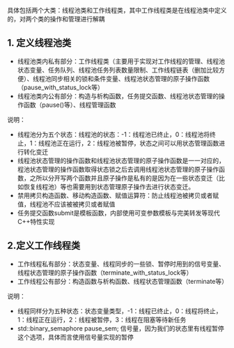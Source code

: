 具体包括两个大类：线程池类和工作线程类，其中工作线程类是在线程池类中定义的，对两个类的操作和管理进行解耦

## 1. 定义线程池类

- 线程池类内私有部分：工作线程类（主要用于实现对工作线程的管理、线程池状态变量、任务队列、线程池任务列表数量限制、工作线程链表（删加比较方便）、线程池同步相关的锁和条件变量、线程池状态管理的原子操作函数（pause_with_status_lock等）
- 线程池类内公有部分：构造与析构函数，任务提交函数、线程池状态管理的操作函数（pause()等）、线程管理函数



说明：

- 线程池分为五个状态：线程池的状态：-1：线程池已终止，0：线程池将终止，1：线程池正在运行，2：线程池被暂停，状态之间可以用状态管理函数进行转化变迁
- 线程池状态管理的操作函数和线程池状态管理的原子操作函数是一一对应的，程池状态管理的操作函数取得状态锁之后去调用线程池状态管理的原子操作函数，之所以分开写两个函数并且原子操作是私有的是因为在一些状态变迁（比如恢复线程池）等也需要用到状态管理原子操作去进行状态变迁。
-  禁用拷贝构造函数、移动构造函数、赋值运算符：防止线程池被拷贝或者赋值，线程池不应该被被拷贝或者赋值
- 任务提交函数submit是模板函数，内部使用可变参数模板与完美转发等现代C++特性实现



## 2.定义工作线程类

- 工作线程私有部分：状态变量、线程同步的一些锁、暂停时用到的信号变量、线程状态管理的原子操作函数（terminate_with_status_lock等）
- 工作线程公有部分：构造函数与析构函数、线程状态管理函数（terminate等）



说明：

- 线程同样分为五种状态：状态变量类型，-1：线程已终止，0：线程将终止，1：线程正在运行，2：线程被暂停，3：线程在阻塞等待新任务
- std::binary_semaphore pause_sem; 信号量，因为我们的状态里有线程暂停这个选项，具体而言使用信号量实现的暂停
